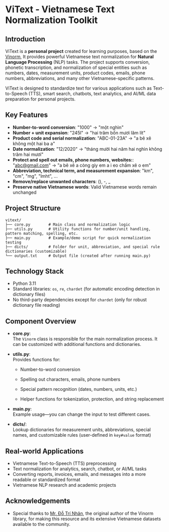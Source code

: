 # ViText - Vietnamese Text Normalization Toolkit

## Introduction

ViText is a **personal project** created for learning purposes, based on the [Vinorm](https://github.com/v-nhandt21/Vinorm), It provides powerful Vietnamese text normalization for **Natural Language Processing** (NLP) tasks. The project supports conversion, phonetic transcription, and normalization of special entities such as numbers, dates, measurement units, product codes, emails, phone numbers, abbreviations, and many other Vietnamese-specific patterns.

ViText is designed to standardize text for various applications such as Text-to-Speech (TTS), smart search, chatbots, text analytics, and AI/ML data preparation for personal projects.

## Key Features

- **Number-to-word conversion**: "1000" → "một nghìn"
- **Number + unit expansion**: "245l" → "hai trăm bốn mươi lăm lít"
- **Product code and serial normalization**: "ABC-01-23A" → "a bê xê không một hai ba a"
- **Date normalization**: "12/2020" → "tháng mười hai năm hai nghìn không trăm hai mươi"
- **Protect and spell out emails, phone numbers, websites:**: "[abc@gmail.com](mailto\:abc@gmail.com)" → "a bê xê a còng giy em a i eo chấm xê o em"
- **Abbreviation, technical term, and measurement expansion**: "km", "cm", "mg", "lmht", ...
- **Remove/replace unwanted characters**: (), -, \_
- **Preserve native Vietnamese words**: Valid Vietnamese words remain unchanged

## Project Structure
```
vitext/
├── core.py        # Main class and normalization logic
├── utils.py       # Utility functions for number/unit handling, pattern matching, spelling, etc.
├── main.py        # Example/demo script for quick normalization testing
├── dicts/         # Folder for unit, abbreviation, and special rule dictionaries (customizable)
└── output.txt     # Output file (created after running main.py)
```

## Technology Stack

- Python 3.11
- Standard libraries: `os`, `re`, `chardet` (for automatic encoding detection in dictionary files)
- No third-party dependencies except for `chardet` (only for robust dictionary file reading)

## Component Overview

- **core.py**:\
    The `Vinorm` class is responsible for the main normalization process. It can be customized with additional functions and dictionaries.

- **utils.py**:\
    Provides functions for:

    - Number-to-word conversion

    - Spelling out characters, emails, phone numbers

    - Special pattern recognition (dates, numbers, units, etc.)

    - Helper functions for tokenization, protection, and string replacement

- **main.py**:\
  Example usage—you can change the input to test different cases.

- **dicts/**:\
  Lookup dictionaries for measurement units, abbreviations, special names, and customizable rules (user-defined in `key#value` format)

## Real-world Applications
- Vietnamese Text-to-Speech (TTS) preprocessing
- Text normalization for analytics, search, chatbot, or AI/ML tasks
- Converting reports, invoices, emails, and messages into a more readable or standardized format
- Vietnamese NLP research and academic projects

## Acknowledgements
- Special thanks to [Mr. Đỗ Trí Nhân](https://github.com/v-nhandt21), the original author of the Vinorm library, for making this resource and its extensive Vietnamese datasets available to the community.